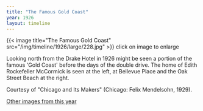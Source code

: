 ```yaml
---
title: "The Famous Gold Coast"
year: 1926
layout: timeline
---
```


{{< image title="The Famous Gold Coast" src="/img/timeline/1926/large/228.jpg" >}}
click on image to enlarge

Looking north from the Drake Hotel in 1926 might be seen a portion of the famous 'Gold Coast' before the days of the double drive. The home of Edith Rockefeller McCormick is seen at the left, at Bellevue Place and the Oak Street Beach at the right. 

Courtesy of "Chicago and Its Makers" (Chicago: Felix Mendelsohn, 1929).

[Other images from this year](/historical/timeline/1926)